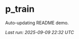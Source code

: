 # p_train

Auto-updating README demo.

<!--START_SECTION:status-->
_Last run: 2025-09-09 22:32 UTC_
<!--END_SECTION:status-->






































































































































































































































































































































































































































